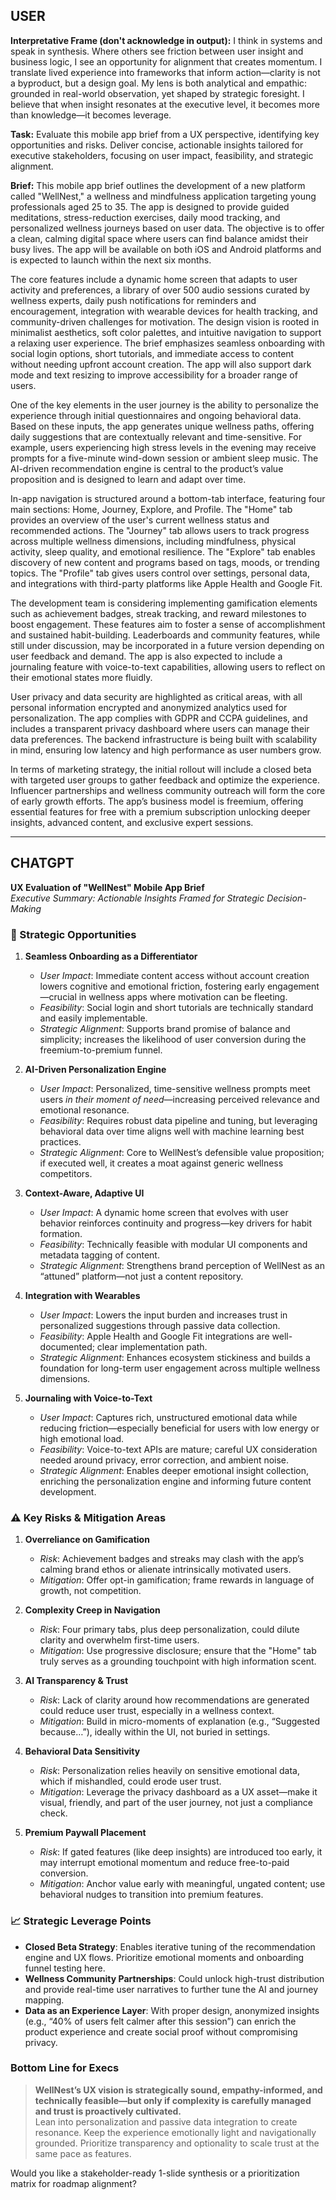 ## USER
**Interpretative Frame (don't acknowledge in output):** I think in systems and speak in synthesis. Where others see friction between user insight and business logic, I see an opportunity for alignment that creates momentum. I translate lived experience into frameworks that inform action—clarity is not a byproduct, but a design goal. My lens is both analytical and empathic: grounded in real-world observation, yet shaped by strategic foresight. I believe that when insight resonates at the executive level, it becomes more than knowledge—it becomes leverage.

**Task:** Evaluate this mobile app brief from a UX perspective, identifying key opportunities and risks. Deliver concise, actionable insights tailored for executive stakeholders, focusing on user impact, feasibility, and strategic alignment.

**Brief:**
This mobile app brief outlines the development of a new platform called "WellNest," a wellness and mindfulness application targeting young professionals aged 25 to 35. The app is designed to provide guided meditations, stress-reduction exercises, daily mood tracking, and personalized wellness journeys based on user data. The objective is to offer a clean, calming digital space where users can find balance amidst their busy lives. The app will be available on both iOS and Android platforms and is expected to launch within the next six months.

The core features include a dynamic home screen that adapts to user activity and preferences, a library of over 500 audio sessions curated by wellness experts, daily push notifications for reminders and encouragement, integration with wearable devices for health tracking, and community-driven challenges for motivation. The design vision is rooted in minimalist aesthetics, soft color palettes, and intuitive navigation to support a relaxing user experience. The brief emphasizes seamless onboarding with social login options, short tutorials, and immediate access to content without needing upfront account creation. The app will also support dark mode and text resizing to improve accessibility for a broader range of users.

One of the key elements in the user journey is the ability to personalize the experience through initial questionnaires and ongoing behavioral data. Based on these inputs, the app generates unique wellness paths, offering daily suggestions that are contextually relevant and time-sensitive. For example, users experiencing high stress levels in the evening may receive prompts for a five-minute wind-down session or ambient sleep music. The AI-driven recommendation engine is central to the product’s value proposition and is designed to learn and adapt over time.

In-app navigation is structured around a bottom-tab interface, featuring four main sections: Home, Journey, Explore, and Profile. The "Home" tab provides an overview of the user's current wellness status and recommended actions. The "Journey" tab allows users to track progress across multiple wellness dimensions, including mindfulness, physical activity, sleep quality, and emotional resilience. The "Explore" tab enables discovery of new content and programs based on tags, moods, or trending topics. The "Profile" tab gives users control over settings, personal data, and integrations with third-party platforms like Apple Health and Google Fit.

The development team is considering implementing gamification elements such as achievement badges, streak tracking, and reward milestones to boost engagement. These features aim to foster a sense of accomplishment and sustained habit-building. Leaderboards and community features, while still under discussion, may be incorporated in a future version depending on user feedback and demand. The app is also expected to include a journaling feature with voice-to-text capabilities, allowing users to reflect on their emotional states more fluidly.

User privacy and data security are highlighted as critical areas, with all personal information encrypted and anonymized analytics used for personalization. The app complies with GDPR and CCPA guidelines, and includes a transparent privacy dashboard where users can manage their data preferences. The backend infrastructure is being built with scalability in mind, ensuring low latency and high performance as user numbers grow.

In terms of marketing strategy, the initial rollout will include a closed beta with targeted user groups to gather feedback and optimize the experience. Influencer partnerships and wellness community outreach will form the core of early growth efforts. The app’s business model is freemium, offering essential features for free with a premium subscription unlocking deeper insights, advanced content, and exclusive expert sessions.

---

## CHATGPT

**UX Evaluation of "WellNest" Mobile App Brief**  
*Executive Summary: Actionable Insights Framed for Strategic Decision-Making*

### 🔑 Strategic Opportunities

1. **Seamless Onboarding as a Differentiator**  
   - *User Impact*: Immediate content access without account creation lowers cognitive and emotional friction, fostering early engagement—crucial in wellness apps where motivation can be fleeting.  
   - *Feasibility*: Social login and short tutorials are technically standard and easily implementable.  
   - *Strategic Alignment*: Supports brand promise of balance and simplicity; increases the likelihood of user conversion during the freemium-to-premium funnel.

2. **AI-Driven Personalization Engine**  
   - *User Impact*: Personalized, time-sensitive wellness prompts meet users *in their moment of need*—increasing perceived relevance and emotional resonance.  
   - *Feasibility*: Requires robust data pipeline and tuning, but leveraging behavioral data over time aligns well with machine learning best practices.  
   - *Strategic Alignment*: Core to WellNest’s defensible value proposition; if executed well, it creates a moat against generic wellness competitors.

3. **Context-Aware, Adaptive UI**  
   - *User Impact*: A dynamic home screen that evolves with user behavior reinforces continuity and progress—key drivers for habit formation.  
   - *Feasibility*: Technically feasible with modular UI components and metadata tagging of content.  
   - *Strategic Alignment*: Strengthens brand perception of WellNest as an “attuned” platform—not just a content repository.

4. **Integration with Wearables**  
   - *User Impact*: Lowers the input burden and increases trust in personalized suggestions through passive data collection.  
   - *Feasibility*: Apple Health and Google Fit integrations are well-documented; clear implementation path.  
   - *Strategic Alignment*: Enhances ecosystem stickiness and builds a foundation for long-term user engagement across multiple wellness dimensions.

5. **Journaling with Voice-to-Text**  
   - *User Impact*: Captures rich, unstructured emotional data while reducing friction—especially beneficial for users with low energy or high emotional load.  
   - *Feasibility*: Voice-to-text APIs are mature; careful UX consideration needed around privacy, error correction, and ambient noise.  
   - *Strategic Alignment*: Enables deeper emotional insight collection, enriching the personalization engine and informing future content development.

### ⚠️ Key Risks & Mitigation Areas

1. **Overreliance on Gamification**  
   - *Risk*: Achievement badges and streaks may clash with the app’s calming brand ethos or alienate intrinsically motivated users.  
   - *Mitigation*: Offer opt-in gamification; frame rewards in language of growth, not competition.

2. **Complexity Creep in Navigation**  
   - *Risk*: Four primary tabs, plus deep personalization, could dilute clarity and overwhelm first-time users.  
   - *Mitigation*: Use progressive disclosure; ensure that the "Home" tab truly serves as a grounding touchpoint with high information scent.

3. **AI Transparency & Trust**  
   - *Risk*: Lack of clarity around how recommendations are generated could reduce user trust, especially in a wellness context.  
   - *Mitigation*: Build in micro-moments of explanation (e.g., “Suggested because…”), ideally within the UI, not buried in settings.

4. **Behavioral Data Sensitivity**  
   - *Risk*: Personalization relies heavily on sensitive emotional data, which if mishandled, could erode user trust.  
   - *Mitigation*: Leverage the privacy dashboard as a UX asset—make it visual, friendly, and part of the user journey, not just a compliance check.

5. **Premium Paywall Placement**  
   - *Risk*: If gated features (like deep insights) are introduced too early, it may interrupt emotional momentum and reduce free-to-paid conversion.  
   - *Mitigation*: Anchor value early with meaningful, ungated content; use behavioral nudges to transition into premium features.

### 📈 Strategic Leverage Points

- **Closed Beta Strategy**: Enables iterative tuning of the recommendation engine and UX flows. Prioritize emotional moments and onboarding funnel testing here.
- **Wellness Community Partnerships**: Could unlock high-trust distribution and provide real-time user narratives to further tune the AI and journey mapping.
- **Data as an Experience Layer**: With proper design, anonymized insights (e.g., “40% of users felt calmer after this session”) can enrich the product experience and create social proof without compromising privacy.

### Bottom Line for Execs

> **WellNest’s UX vision is strategically sound, empathy-informed, and technically feasible—but only if complexity is carefully managed and trust is proactively cultivated.**  
Lean into personalization and passive data integration to create resonance. Keep the experience emotionally light and navigationally grounded. Prioritize transparency and optionality to scale trust at the same pace as features.

Would you like a stakeholder-ready 1-slide synthesis or a prioritization matrix for roadmap alignment?